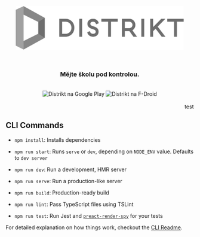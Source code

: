 
<div align="center">
	<br>
	<br>
	<p align="center">
		<a href="https://distriktapp.cz">
		  <img src="https://github.com/distriktteam/assets/blob/master/logo/distrikt-logo.svg" alt="Distrikt" width="450">
		</a>
	</p>
	<br>
	<h3 align="center">Mějte školu pod kontrolou.</h3>
	<br>
  <div align="center">
  <img src="https://play.google.com/intl/en_us/badges/static/images/badges/cs_badge_web_generic.png" alt='Distrikt na Google Play' height="80px">
  <img src="https://fdroid.gitlab.io/artwork/badge/get-it-on-cs.png" alt="Distrikt na F-Droid" height="80">
  </div>
	<br>
</div>

<div align="right">
	test
	</div>

## CLI Commands
*   `npm install`: Installs dependencies

*   `npm run start`: Runs `serve` or `dev`, depending on `NODE_ENV` value. Defaults to `dev server`

*   `npm run dev`: Run a development, HMR server

*   `npm run serve`: Run a production-like server

*   `npm run build`: Production-ready build

*   `npm run lint`: Pass TypeScript files using TSLint

*   `npm run test`: Run Jest and [`preact-render-spy`](https://github.com/mzgoddard/preact-render-spy) for your tests


For detailed explanation on how things work, checkout the [CLI Readme](https://github.com/developit/preact-cli/blob/master/README.md).
